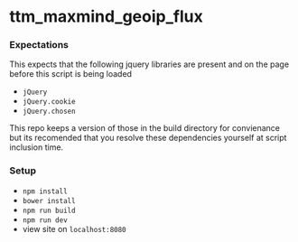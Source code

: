 # ttm_maxmind_geoip_flux

### Expectations
This expects that the following jquery libraries are present and on the page before this script is being loaded
- `jQuery`
- `jQuery.cookie`
- `jQuery.chosen`

This repo keeps a version of those in the build directory for convienance but its recomended that you resolve these dependencies yourself at script inclusion time.

### Setup
- `npm install`
- `bower install`
- `npm run build`
- `npm run dev`
- view site on `localhost:8080`
